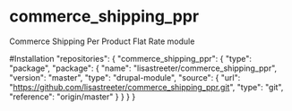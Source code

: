 # commerce_shipping_ppr
Commerce Shipping Per Product Flat Rate module

#Installation
"repositories": {
        "commerce_shipping_ppr": {
            "type": "package",
            "package": {
                "name": "lisastreeter/commerce_shipping_ppr",
                "version": "master",
                "type": "drupal-module",
                "source": {
                    "url": "https://github.com/lisastreeter/commerce_shipping_ppr.git",
                    "type": "git",
                    "reference": "origin/master"
                }
            }
        }
    }
